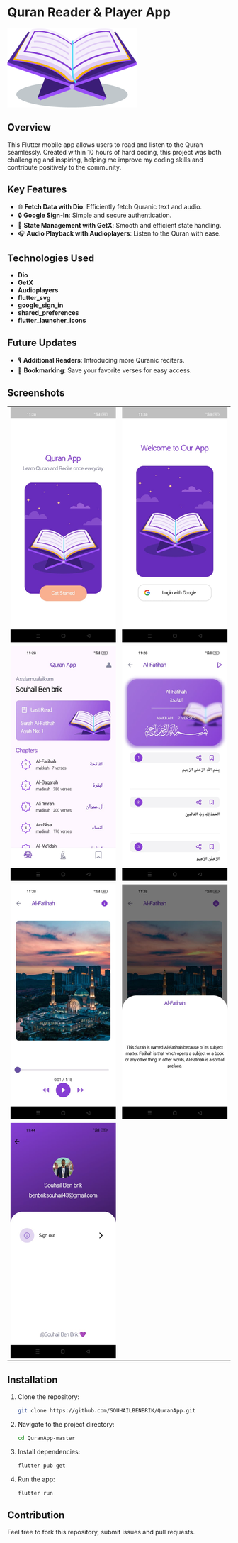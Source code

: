 # Quran Reader & Player App

![Project Logo](https://github.com/SOUHAILBENBRIK/QuranApp/blob/master/assets/screenshot/Quran.png)

## Overview

This Flutter mobile app allows users to read and listen to the Quran seamlessly. Created within 10 hours of hard coding, this project was both challenging and inspiring, helping me improve my coding skills and contribute positively to the community.

## Key Features

- 🌐 **Fetch Data with Dio**: Efficiently fetch Quranic text and audio.
- 🔒 **Google Sign-In**: Simple and secure authentication.
- 🧠 **State Management with GetX**: Smooth and efficient state handling.
- 🎧 **Audio Playback with Audioplayers**: Listen to the Quran with ease.

## Technologies Used
- **Dio**
- **GetX**
- **Audioplayers**
- **flutter_svg**
- **google_sign_in**
- **shared_preferences**
- **flutter_launcher_icons**
  

## Future Updates

- 🎙️ **Additional Readers**: Introducing more Quranic reciters.
- 📑 **Bookmarking**: Save your favorite verses for easy access.

## Screenshots
<table>
  <tr>
    <td><img src="https://github.com/SOUHAILBENBRIK/QuranApp/blob/master/assets/screenshot/introPage.jpeg" alt="Screenshot 1" style="width: 100%;"></td>
    <td><img src="https://github.com/SOUHAILBENBRIK/QuranApp/blob/master/assets/screenshot/loginPage.jpeg" alt="Screenshot 2" style="width: 100%;"></td>
  </tr>
  <tr>
    <td><img src="https://github.com/SOUHAILBENBRIK/QuranApp/blob/master/assets/screenshot/homePage.jpeg" alt="Screenshot 3" style="width: 100%;"></td>
    <td><img src="https://github.com/SOUHAILBENBRIK/QuranApp/blob/master/assets/screenshot/ayahPage.jpeg" alt="Screenshot 4" style="width: 100%;"></td>
  </tr>
  <tr>
    <td><img src="https://github.com/SOUHAILBENBRIK/QuranApp/blob/master/assets/screenshot/playSurahPage.jpeg" style="width: 100%;"></td>
    <td><img src="https://github.com/SOUHAILBENBRIK/QuranApp/blob/master/assets/screenshot/surahInfo.jpeg" alt="Screenshot 6" style="width: 100%;"></td>
  </tr>
  <tr>
    <td><img src="https://github.com/SOUHAILBENBRIK/QuranApp/blob/master/assets/screenshot/profilePage.jpeg" style="width: 100%;"></td>
  </tr>
</table>

## Installation

1. Clone the repository:
    ```bash
    git clone https://github.com/SOUHAILBENBRIK/QuranApp.git
    ```

2. Navigate to the project directory:
    ```bash
    cd QuranApp-master
    ```

3. Install dependencies:
    ```bash
    flutter pub get
    ```

4. Run the app:
    ```bash
    flutter run
    ```

## Contribution

Feel free to fork this repository, submit issues and pull requests.


